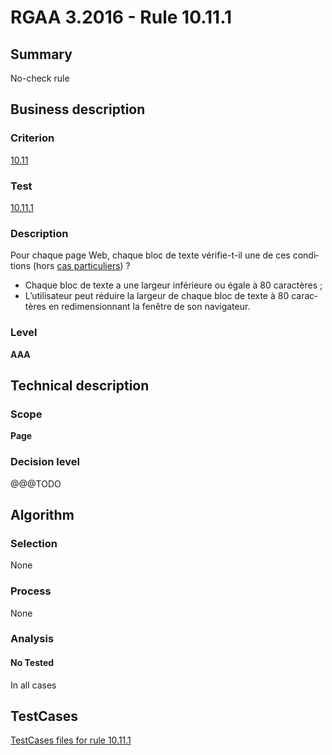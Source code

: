 # RGAA 3.2016 - Rule 10.11.1

## Summary
No-check rule


## Business description

### Criterion
[10.11](http://references.modernisation.gouv.fr/rgaa-accessibilite/criteres.html#crit-10-11)

### Test
[10.11.1](http://references.modernisation.gouv.fr/rgaa-accessibilite/criteres.html#test-10-11-1)

### Description
<div lang="fr">Pour chaque page Web, chaque bloc de texte v&#xE9;rifie-t-il une de ces conditions (hors <a href="http://references.modernisation.gouv.fr/rgaa-accessibilite/cas-particuliers.html#cp-10-11" title="Cas particuliers pour le crit&#xE8;re 10.11">cas particuliers</a>)&nbsp;? <ul><li>Chaque bloc de texte a une largeur inf&#xE9;rieure ou &#xE9;gale &#xE0; 80 caract&#xE8;res&nbsp;;</li> <li>L&#x2019;utilisateur peut r&#xE9;duire la largeur de chaque bloc de texte &#xE0; 80 caract&#xE8;res en redimensionnant la fen&#xEA;tre de son navigateur.</li> </ul></div>

### Level
**AAA**


## Technical description

### Scope
**Page**

### Decision level
@@@TODO


## Algorithm

### Selection
None

### Process
None

### Analysis

#### No Tested
In all cases


##  TestCases

[TestCases files for rule 10.11.1](https://github.com/Asqatasun/Asqatasun/tree/develop/rules/rules-rgaa3.2016/src/test/resources/testcases/rgaa32016/Rgaa32016Rule101101/)


